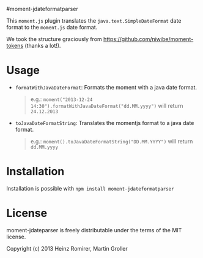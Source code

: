 #moment-jdateformatparser


This `moment.js` plugin translates the `java.text.SimpleDateFormat` date format to the `moment.js` date format.

We took the structure graciously from <https://github.com/niwibe/moment-tokens> (thanks a lot!).

Usage
=====
* `formatWithJavaDateFormat`: Formats the moment with a java date format.
  > e.g.: `moment("2013-12-24 14:30").formatWithJavaDateFormat("dd.MM.yyyy")` will return `24.12.2013`

* `toJavaDateFormatString`: Translates the momentjs format to a java date format.
  > e.g.: `moment().toJavaDateFormatString("DD.MM.YYYY")` will return `dd.MM.yyyy`

Installation
============
Installation is possible with `npm install moment-jdateformatparser`


License
=======
moment-jdateparser is freely distributable under the terms of the MIT license.

Copyright (c) 2013 Heinz Romirer, Martin Groller
